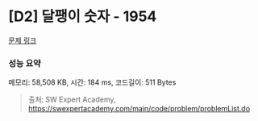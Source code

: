 # [D2] 달팽이 숫자 - 1954 

[문제 링크](https://swexpertacademy.com/main/code/problem/problemDetail.do?contestProbId=AV5PobmqAPoDFAUq) 

### 성능 요약

메모리: 58,508 KB, 시간: 184 ms, 코드길이: 511 Bytes



> 출처: SW Expert Academy, https://swexpertacademy.com/main/code/problem/problemList.do